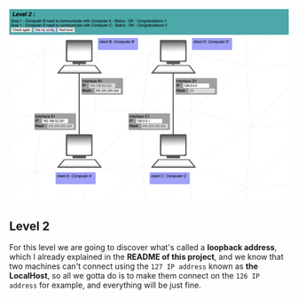 <img width="1149" alt="Level 2" src="https://github.com/iimyzf/NetPractice/blob/main/2nd%20Level/level2.png">

## Level 2

  For this level we are going to discover what's called a **loopback address**, which I already explained in the **README of this project**, and we know that two machines can't connect using the `127 IP address` known as **the LocalHost**, so all we gotta do is to make them connect on the `126 IP address` for example, and everything will be just fine.
